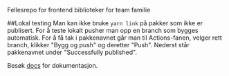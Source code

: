 Fellesrepo for frontend biblioteker for team familie

##Lokal testing
Man kan ikke bruke `yarn link` på pakker som ikke er publisert. For å teste lokalt pusher man opp en branch som bygges automatisk. For å få tak i pakkenavnet går man til Actions-fanen, velger rett branch, klikker "Bygg og push" og deretter "Push". Nederst står pakkenavnet under "Successfully published". 

Besøk [docs](https://navikt.github.io/familie-felles-frontend) for dokumentasjon.
